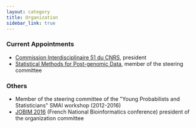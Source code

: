 ```yaml
---
layout: category
title: Organization
sidebar_link: true
---
```


### Current Appointments

- [Commission Interdisciplinaire 51 du CNRS](http://cid51.cnrs.fr), president
- [Statistical Methods for Post-genomic Data](https://www.smpgd.fr), member of the steering committee


### Others

- Member of the steering committee of the "Young Probabilists and Statisticians" SMAI workshop (2012-2016)
- [JOBIM 2016](https://jobim2016.sciencesconf.org) (French National Bioinformatics conference) president of the organization committee

